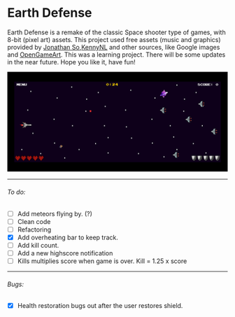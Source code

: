 # Earth Defense

Earth Defense is a remake of the classic Space shooter type of games, with 8-bit (pixel art) assets. This project used free assets (music and graphics) provided by [Jonathan So](https://jonathan-so.itch.io/),[KennyNL](https://kenney.nl/) and other sources, like Google images and [OpenGameArt](https://opengameart.org). This was a learning project. There will be some updates in the near future. Hope you like it, have fun!

<img src="images/screenshot.png">

------------------------------------------------
###### To do:
* [ ] Add meteors flying by. (?)
* [ ] Clean code
* [ ] Refactoring
* [x] Add overheating bar to keep track.
* [ ] Add kill count.
* [ ] Add a new highscore notification
* [ ] Kills multiplies score when game is over. Kill = 1.25 x score
-------------------
###### Bugs:
* [x]  Health restoration bugs out after the user restores shield.
